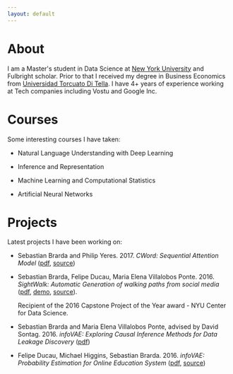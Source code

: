 ```yaml
---
layout: default
---
```


# [](#header-2)About
I am a Master's student in Data Science at [New York University](http://cds.nyu.edu/) and Fulbright scholar. Prior to that I received my degree in Business Economics from [Universidad Torcuato Di Tella](http://www.utdt.edu/). I have 4+ years of experience working at Tech companies including Vostu and Google Inc.

#  [](#header-2)Courses
Some interesting courses I have taken:

- Natural Language Understanding with Deep Learning

- Inference and Representation

- Machine Learning and Computational Statistics

- Artificial Neural Networks

# [](#header-2)Projects
Latest projects I have been working on:

- Sebastian Brarda and Philip Yeres. 2017. _CWord: Sequential Attention Model_ ([pdf](https://arxiv.org/abs/1705.02269), [source](https://github.com/pyeres/rc-cnn-dailymail))

- Sebastian Brarda, Felipe Ducau, Maria Elena Villalobos Ponte. 2016. _SightWalk: Automatic Generation of walking paths from social media_ ([pdf](https://github.com/fducau/sightwalk/blob/master/SightWalk_Final_Report.pdf), [demo](http://www.youtube.com/watch?v=GAvCeND9iRI), [source](https://github.com/fducau/sightwalk)). 

   Recipient of the 2016 Capstone Project of the Year award - NYU Center for Data Science.

- Sebastian Brarda and Maria Elena Villalobos Ponte, advised by David Sontag. 2016. _infoVAE: Exploring Causal Inference Methods for Data Leakage Discovery_ ([pdf](https://github.com/sb5518/sb5518.github.io/blob/master/Inference.pdf))

- Felipe Ducau, Michael Higgins, Sebastian Brarda. 2016. _infoVAE: Probability Estimation for Online Education System_ ([pdf](https://github.com/fducau/ML2016_EDU/blob/master/DS-GA-1003_Final_Project.pdf), [source](https://github.com/fducau/ML2016_EDU))
